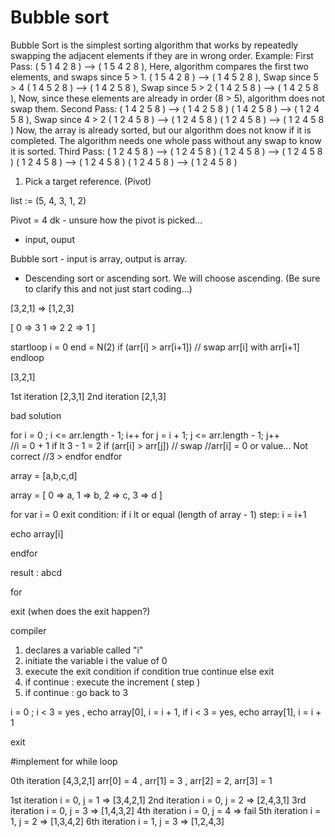 # Bubble sort

Bubble Sort is the simplest sorting algorithm that works by repeatedly swapping the adjacent elements if they are in wrong order.
Example:
First Pass:
( 5 1 4 2 8 ) –> ( 1 5 4 2 8 ), Here, algorithm compares the first two elements, and swaps since 5 > 1.
( 1 5 4 2 8 ) –>  ( 1 4 5 2 8 ), Swap since 5 > 4
( 1 4 5 2 8 ) –>  ( 1 4 2 5 8 ), Swap since 5 > 2
( 1 4 2 5 8 ) –> ( 1 4 2 5 8 ), Now, since these elements are already in order (8 > 5), algorithm does not swap them.
Second Pass:
( 1 4 2 5 8 ) –> ( 1 4 2 5 8 )
( 1 4 2 5 8 ) –> ( 1 2 4 5 8 ), Swap since 4 > 2
( 1 2 4 5 8 ) –> ( 1 2 4 5 8 )
( 1 2 4 5 8 ) –>  ( 1 2 4 5 8 )
Now, the array is already sorted, but our algorithm does not know if it is completed. The algorithm needs one whole pass without any swap to know it is sorted.
Third Pass:
( 1 2 4 5 8 ) –> ( 1 2 4 5 8 )
( 1 2 4 5 8 ) –> ( 1 2 4 5 8 )
( 1 2 4 5 8 ) –> ( 1 2 4 5 8 )
( 1 2 4 5 8 ) –> ( 1 2 4 5 8 )

1. Pick a target reference. (Pivot)

list := (5, 4, 3, 1, 2)

Pivot = 4 dk - unsure how the pivot is picked...

- input, ouput

Bubble sort - input is array, output is array.
- Descending sort or ascending sort. We will choose ascending. (Be sure to clarify this and not just start coding...)

[3,2,1] => [1,2,3]

[ 
	0 => 3
	1 => 2
	2 => 1
]

startloop i = 0 end = N(2)
	if (arr[i] > arr[i+1])
		// swap arr[i] with arr[i+1]
endloop

[3,2,1]

1st iteration [2,3,1]
2nd iteration [2,1,3]

bad solution



for i = 0 ; i <= arr.length - 1; i++
	for j = i + 1; j <= arr.length - 1; j++ 	
		//i = 0 + 1  if lt 3 - 1 = 2
		if (arr[i] > arr[j]) // swap
			//arr[i] = 0 or value... Not correct
			//3 > 
	endfor
endfor

array = [a,b,c,d]

array = [
	0 => a,
	1 => b,
	2 => c,
	3 => d
]

for var i = 0
    exit condition: if i lt or equal (length of array - 1)
    step: i = i+1
	 
   echo array[i]
	
endfor

result : abcd

for 


exit (when does the exit happen?)

compiler 
1. declares a variable called "i"
2. initiate the variable i the value of 0
3. execute the exit condition if condition true continue else exit
4. if continue : execute the increment ( step )
5. if continue : go back to 3

i = 0 ; i < 3 = yes , echo array[0], i = i + 1, if i < 3 = yes, echo array[1], i = i + 1 

exit 

#implement for while loop

0th iteration [4,3,2,1] arr[0] = 4 , arr[1] = 3 , arr[2] = 2, arr[3] = 1

1st iteration i = 0, j = 1    => [3,4,2,1]
2nd iteration i = 0, j = 2 	=> [2,4,3,1]
3rd iteration i = 0, j = 3		=> [1,4,3,2]
4th iteration i = 0, j = 4    => fail 
5th iteration i = 1, j = 2    => [1,3,4,2]
6th iteration i = 1, j = 3		=> [1,2,4,3]
